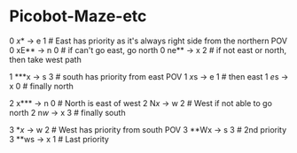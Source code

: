 # Picobot-Maze-etc
0 *x** -> e 1 # East has priority as it's always right side from the northern POV
0 xE** -> n 0 # if can't go east, go north
0 ne** -> x 2 # if not east or north, then take west path


1 ***x -> s 3 # south has priority from east POV
1 *x*s -> e 1 # then east
1 *e*s -> x 0 # finally north


2 x*** -> n 0 # North is east of west
2 N*x* -> w 2 # West if not able to go north
2 n*w* -> x 3 # finally south

3 **x* -> w 2 # West has priority from south POV
3 **Wx -> s 3 # 2nd priority
3 **ws -> x 1 # Last priority 
